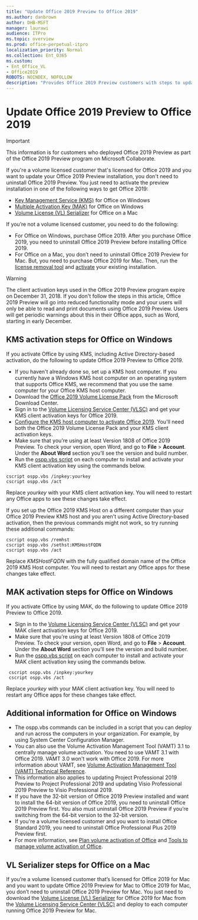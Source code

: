 ```yaml
---
title: "Update Office 2019 Preview to Office 2019"
ms.author: danbrown
author: DHB-MSFT
manager: laurawi
audience: ITPro
ms.topic: overview
ms.prod: office-perpetual-itpro
localization_priority: Normal
ms.collection: Ent_O365
ms.custom: 
- Ent_Office_VL
- Office2019
ROBOTS: NOINDEX, NOFOLLOW
description: "Provides Office 2019 Preview customers with steps to update the preview version to Office 2019, on both Windows and on a Mac"
---
```


# Update Office 2019 Preview to Office 2019
 
> [!IMPORTANT]
> This information is for customers who deployed Office 2019 Preview as part of the Office 2019 Preview program on Microsoft Collaborate.

If you're a volume licensed customer that's licensed for Office 2019 and you want to update your Office 2019 Preview installation, you don't need to uninstall Office 2019 Preview. You just need to activate the preview installation in one of the following ways to get Office 2019:

- [Key Management Service (KMS)](#kms-activation-steps-for-office-on-windows) for Office on Windows
- [Multiple Activation Key (MAK)](#mak-activation-steps-for-office-on-windows) for Office on Windows
- [Volume License (VL) Serializer](#vl-serializer-steps-for-office-on-a-mac) for Office on a Mac

If you’re not a volume licensed customer, you need to do the following:

- For Office on Windows, purchase Office 2019. After you purchase Office 2019, you need to uninstall Office 2019 Preview before installing Office 2019.
- For Office on a Mac, you don’t need to uninstall Office 2019 Preview for Mac. But, you need to purchase Office 2019 for Mac. Then, run the [license removal tool](https://support.office.com/article/b032c0f6-a431-4dad-83a9-6b727c03b193) and [activate](https://support.office.com/article/7f6646b1-bb14-422a-9ad4-a53410fcefb2) your existing installation.

> [!WARNING]
> The client activation keys used in the Office 2019 Preview program expire on December 31, 2018. If you don't follow the steps in this article, Office 2019 Preview will go into reduced functionality mode and your users will only be able to read and print documents using Office 2019 Preview. Users will get periodic warnings about this in their Office apps, such as Word, starting in early December.

## KMS activation steps for Office on Windows

If you activate Office by using KMS, including Active Directory-based activation, do the following to update Office 2019 Preview to Office 2019.

- If you haven't already done so, set up a KMS host computer. If you currently have a Windows KMS host computer on an operating system that supports Office KMS, we recommend that you use the same computer for your Office KMS host computer. 
- Download the [Office 2019 Volume License Pack](https://www.microsoft.com/download/details.aspx?id=57342) from the Microsoft Download Center.
- Sign in to the [Volume Licensing Service Center (VLSC)](https://www.microsoft.com/licensing/servicecenter/default.aspx) and get your KMS client activation keys for Office 2019.
- [Configure the KMS host computer to activate Office 2019](../vlactivation/configure-a-kms-host-computer-for-office.md). You'll need both the Office 2019 Volume License Pack and your KMS client activation keys.
- Make sure that you’re using at least Version 1808 of Office 2019 Preview. To check your version, open Word, and go to **File** > **Account**. Under the **About Word** section you’ll see the version and build number. 
- Run the [ospp.vbs script](../vlactivation/tools-to-manage-volume-activation-of-office.md#the-osppvbs-script) on each computer to install and activate your KMS client activation key using the commands below.

```
cscript ospp.vbs /inpkey:yourkey
cscript ospp.vbs /act
```
Replace *yourkey* with your KMS client activation key. You will need to restart any Office apps to see these changes take effect.

If you set up the Office 2019 KMS Host on a different computer than your Office 2019 Preview KMS host and you aren't using Active Directory-based activation, then the previous commands might not work, so try running these additional commands:

```
cscript ospp.vbs /remhst
cscript ospp.vbs /sethst:KMSHostFQDN
cscript ospp.vbs /act
```
Replace *KMSHostFQDN* with the fully qualified domain name of the Office 2019 KMS Host computer. You will need to restart any Office apps for these changes take effect.


## MAK activation steps for Office on Windows

If you activate Office by using MAK, do the following to update Office 2019 Preview to Office 2019.

- Sign in to the [Volume Licensing Service Center (VLSC)](https://www.microsoft.com/licensing/servicecenter/default.aspx) and get your MAK client activation keys for Office 2019.
- Make sure that you’re using at least Version 1808 of Office 2019 Preview. To check your version, open Word, and go to **File** > **Account**. Under the **About Word** section you’ll see the version and build number.
- Run the [ospp.vbs script](../vlactivation/tools-to-manage-volume-activation-of-office.md#the-osppvbs-script) on each computer to install and activate your MAK client activation key using the commands below.

```
 cscript ospp.vbs /inpkey:yourkey
 cscript ospp.vbs /act
```
Replace *yourkey* with your MAK client activation key. You will need to restart any Office apps for these changes take effect.


## Additional information for Office on Windows

- The ospp.vbs commands can be included in a script that you can deploy and run across the computers in your organization. For example, by using System Center Configuration Manager.
- You can also use the Volume Activation Management Tool (VAMT) 3.1 to centrally manage volume activation. You need to use VAMT 3.1 with Office 2019. VAMT 3.0 won't work with Office 2019. For more information about VAMT, see [Volume Activation Management Tool (VAMT) Technical Reference](https://docs.microsoft.com/windows/deployment/volume-activation/volume-activation-management-tool).
- This information also applies to updating Project Professional 2019 Preview to Project Professional 2019 and updating Visio Professional 2019 Preview to Visio Professional 2019.
- If you have the 32-bit version of Office 2019 Preview installed and want to install the 64-bit version of Office 2019, you need to uninstall Office 2019 Preview first. You also must uninstall Office 2019 Preview if you’re switching from the 64-bit version to the 32-bit version.
- If you're a volume licensed customer and you want to install Office Standard 2019, you need to uninstall Office Professional Plus 2019 Preview first.
- For more information, see [Plan volume activation of Office](../vlactivation/plan-volume-activation-of-office.md) and [Tools to manage volume activation of Office](../vlactivation/tools-to-manage-volume-activation-of-office.md).


## VL Serializer steps for Office on a Mac

If you’re a volume licensed customer that’s licensed for Office 2019 for Mac and you want to update Office 2019 Preview for Mac to Office 2019 for Mac, you don’t need to uninstall Office 2019 Preview for Mac. You just need to download the [Volume License (VL) Serializer](../mac/volume-license-serializer.md) for Office 2019 for Mac from the [Volume Licensing Service Center (VLSC)](https://www.microsoft.com/licensing/servicecenter/default.aspx) and deploy to each computer running Office 2019 Preview for Mac.

